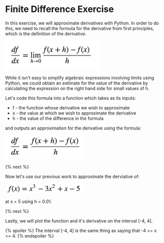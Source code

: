 # Finite Difference Exercise

In this exercise, we will approximate derivatives with Python. In order to do this, we need to recall the formula for the derivative from first principles, which is the definition of the derivative.

![Derivative First Prin](first_diff.png)

While it isn't easy to simplify algebraic expressions involving limits using Python, we could obtain an estimate for the value of the derivative by calculating the expression on the right hand side for small values of h. 

Let's code this formula into a function which takes as its inputs:
* f - the function whose derivative we wish to approximate
* x - the value at which we wish to approximate the derivative
* h - the value of the difference in the formula

and outputs an approximation for the derivative using the formula:

![Derivative First Diff](first_diff2.png)

{% next %}

Now let's use our previous work to approximate the derviative of: 

![Function](function.png)

at x = 5 using h = 0.01.

{% next %}

Lastly, we will plot the function and it's derivative on the interval \[-4, 4].

{% spoiler %}
The interval \[-4, 4] is the same thing as saying that -4 <= x <= 4. 
{% endspoiler %}
